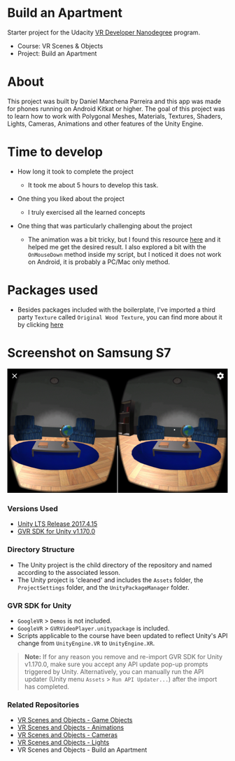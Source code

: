 # Build an Apartment
Starter project for the Udacity [VR Developer Nanodegree](http://udacity.com/vr) program.

- Course: VR Scenes & Objects
- Project: Build an Apartment

# About
This project was built by Daniel Marchena Parreira and this app was made for phones running on Android Kitkat or higher. The goal of this project was to learn how to work with Polygonal Meshes, Materials, Textures, Shaders, Lights, Cameras, Animations and other features of the Unity Engine. 

# Time to develop

* How long it took to complete the project
    * It took me about 5 hours to develop this task.

* One thing you liked about the project
    * I truly exercised all the learned concepts 

* One thing that was particularly challenging about the project
    * The animation was a bit tricky, but I found this resource [here](https://forum.unity.com/threads/start-animation-on-mouse-click.442023/) and it helped me get the desired result. I also explored a bit with the `OnMouseDown` method inside my script, but I noticed it does not work on Android, it is probably a PC/Mac only method.

# Packages used

* Besides packages included with the boilerplate, I've imported a third party `Texture` called `Original Wood Texture`, you can find more about it by clicking [here](https://assetstore.unity.com/packages/2d/textures-materials/wood/15-original-wood-texture-71286)

# Screenshot on Samsung S7

![screenshot](./screenshot.jpg) 

### Versions Used
- [Unity LTS Release 2017.4.15](https://unity3d.com/unity/qa/lts-releases?version=2017.4)
- [GVR SDK for Unity v1.170.0](https://github.com/googlevr/gvr-unity-sdk/releases/tag/v1.170.0)


### Directory Structure
- The Unity project is the child directory of the repository and named according to the associated lesson.
- The Unity project is 'cleaned' and includes the `Assets` folder, the `ProjectSettings` folder, and the `UnityPackageManager` folder.


### GVR SDK for Unity
- `GoogleVR` > `Demos` is not included.
- `GoogleVR` > `GVRVideoPlayer.unitypackage` is included.
- Scripts applicable to the course have been updated to reflect Unity's API change from `UnityEngine.VR` to `UnityEngine.XR`.

>**Note:** If for any reason you remove and re-import GVR SDK for Unity v1.170.0, make sure you accept any API update pop-up prompts triggered by Unity. Alternatively, you can manually run the API updater (Unity menu `Assets` > `Run API Updater...`) after the import has completed.


### Related Repositories
- [VR Scenes and Objects - Game Objects](https://github.com/udacity/VR-Scenes-and-Objects_Game-Objects/releases)
- [VR Scenes and Objects - Animations](https://github.com/udacity/VR-Scenes-and-Objects_Animations/releases)
- [VR Scenes and Objects - Cameras](https://github.com/udacity/VR-Scenes-and-Objects_Cameras/releases)
- [VR Scenes and Objects - Lights](https://github.com/udacity/VR-Scenes-and-Objects_Lights/releases)
- VR Scenes and Objects - Build an Apartment
